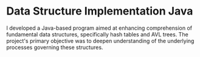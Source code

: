 # Data Structure Implementation Java
 I developed a Java-based program aimed at enhancing comprehension of fundamental data structures, specifically hash tables and AVL trees. The project's primary objective was to deepen understanding of the underlying processes governing these structures.
